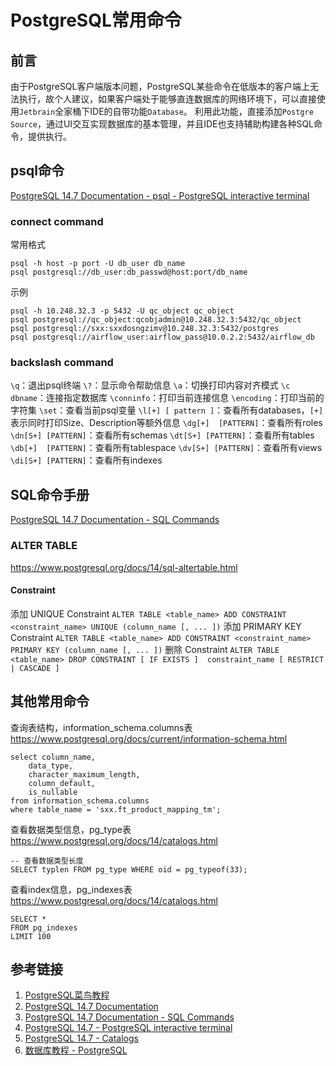 # PostgreSQL常用命令

## 前言

由于PostgreSQL客户端版本问题，PostgreSQL某些命令在低版本的客户端上无法执行，故个人建议，如果客户端处于能够直连数据库的网络环境下，可以直接使用`Jetbrain`全家桶下IDE的自带功能`Database`。
利用此功能，直接添加`Postgre Source`，通过UI交互实现数据库的基本管理，并且IDE也支持辅助构建各种SQL命令，提供执行。


## psql命令

[PostgreSQL 14.7 Documentation - psql - PostgreSQL interactive terminal](https://www.postgresql.org/docs/14/app-psql.html)


### connect command

常用格式
```postgresql
psql -h host -p port -U db_user db_name
psql postgresql://db_user:db_passwd@host:port/db_name
```

示例
```postgresql
psql -h 10.248.32.3 -p 5432 -U qc_object qc_object
psql postgresql://qc_object:qcobjadmin@10.248.32.3:5432/qc_object
psql postgresql://sxx:sxxdosngzimv@10.248.32.3:5432/postgres
psql postgresql://airflow_user:airflow_pass@10.0.2.2:5432/airflow_db
```


### backslash command

`\q`：退出psql终端
`\?`：显示命令帮助信息
`\a`：切换打印内容对齐模式
`\c dbname`：连接指定数据库
`\conninfo`：打印当前连接信息
`\encoding`：打印当前的字符集
`\set`：查看当前psql变量
`\l[+] [ pattern ]`：查看所有databases，`[+]`表示同时打印Size、Description等额外信息
`\dg[+]  [PATTERN]`：查看所有roles
`\dn[S+] [PATTERN]`：查看所有schemas
`\dt[S+] [PATTERN]`：查看所有tables
`\db[+]  [PATTERN]`：查看所有tablespace
`\dv[S+] [PATTERN]`：查看所有views
`\di[S+] [PATTERN]`：查看所有indexes


## SQL命令手册

[PostgreSQL 14.7 Documentation - SQL Commands](https://www.postgresql.org/docs/14/sql-commands.html)


### ALTER TABLE

https://www.postgresql.org/docs/14/sql-altertable.html


#### Constraint

添加 UNIQUE Constraint
`ALTER TABLE <table_name> ADD CONSTRAINT <constraint_name> UNIQUE (column_name [, ... ])`
添加 PRIMARY KEY Constraint
`ALTER TABLE <table_name> ADD CONSTRAINT <constraint_name> PRIMARY KEY (column_name [, ... ])`
删除 Constraint
`ALTER TABLE <table_name> DROP CONSTRAINT [ IF EXISTS ]  constraint_name [ RESTRICT | CASCADE ]`


## 其他常用命令

查询表结构，information_schema.columns表
https://www.postgresql.org/docs/current/information-schema.html

```mysql
select column_name,
    data_type,
    character_maximum_length,
    column_default,
    is_nullable
from information_schema.columns
where table_name = 'sxx.ft_product_mapping_tm';
```


查看数据类型信息，pg_type表
https://www.postgresql.org/docs/14/catalogs.html
```mysql
-- 查看数据类型长度
SELECT typlen FROM pg_type WHERE oid = pg_typeof(33);
```


查看index信息，pg_indexes表
https://www.postgresql.org/docs/14/catalogs.html
```mysql
SELECT *
FROM pg_indexes
LIMIT 100
```


## 参考链接

1. [PostgreSQL菜鸟教程](https://www.runoob.com/postgresql/postgresql-tutorial.html)
2. [PostgreSQL 14.7 Documentation](https://www.postgresql.org/docs/14/index.html)
3. [PostgreSQL 14.7 Documentation - SQL Commands](https://www.postgresql.org/docs/14/sql-commands.html)
4. [PostgreSQL 14.7 - PostgreSQL interactive terminal](https://www.postgresql.org/docs/14/app-psql.html)
5. [PostgreSQL 14.7 - Catalogs](https://www.postgresql.org/docs/14/catalogs.html)
6. [数据库教程 - PostgreSQL](https://www.sjkjc.com/postgresql/basic/)
